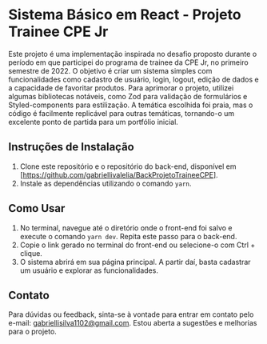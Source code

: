 # Sistema Básico em React - Projeto Trainee CPE Jr

Este projeto é uma implementação inspirada no desafio proposto durante o período em que participei do programa de trainee da CPE Jr, no primeiro semestre de 2022. O objetivo é criar um sistema simples com funcionalidades como cadastro de usuário, login, logout, edição de dados e a capacidade de favoritar produtos. Para aprimorar o projeto, utilizei algumas bibliotecas notáveis, como Zod para validação de formulários e Styled-components para estilização. A temática escolhida foi praia, mas o código é facilmente replicável para outras temáticas, tornando-o um excelente ponto de partida para um portfólio inicial.

## Instruções de Instalação
1. Clone este repositório e o repositório do back-end, disponível em [https://github.com/gabriellivalelia/BackProjetoTraineeCPE].
2. Instale as dependências utilizando o comando `yarn`.

## Como Usar
1. No terminal, navegue até o diretório onde o front-end foi salvo e execute o comando `yarn dev`. Repita este passo para o back-end.
2. Copie o link gerado no terminal do front-end ou selecione-o com Ctrl + clique.
3. O sistema abrirá em sua página principal. A partir daí, basta cadastrar um usuário e explorar as funcionalidades.

## Contato

Para dúvidas ou feedback, sinta-se à vontade para entrar em contato pelo e-mail: gabriellisilva1102@gmail.com. Estou aberta a sugestões e melhorias para o projeto.
